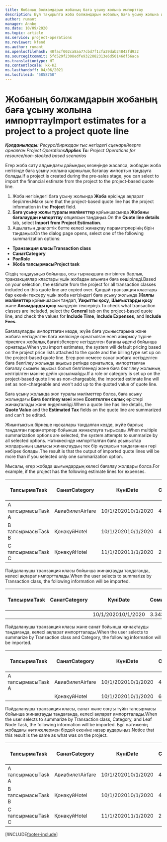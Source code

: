 ```yaml
---
title: Жобаның болжамдарын жобаның баға ұсыну жолына импорттау
description: Бұл тақырыпта жоба болжамдарын жобалық баға ұсыну жолына импорттау туралы ақпарат берілген.
author: rumant
manager: Annbe
ms.date: 10/09/2020
ms.topic: article
ms.service: project-operations
ms.reviewer: kfend
ms.author: rumant
ms.openlocfilehash: 40facf002ca8aa77cbd7f1cfa29dab24842fd932
ms.sourcegitcommit: 5fd529f2308edfe9322082313e6d50146df56aca
ms.translationtype: HT
ms.contentlocale: kk-KZ
ms.lasthandoff: 04/06/2021
ms.locfileid: "5858750"
---
```

# <a name="import-estimates-for-a-project-to-a-project-quote-line"></a><span data-ttu-id="30a5b-103">Жобаның болжамдарын жобаның баға ұсыну жолына импорттау</span><span class="sxs-lookup"><span data-stu-id="30a5b-103">Import estimates for a project to a project quote line</span></span>

<span data-ttu-id="30a5b-104">_**Қолданылады:** Ресурс/биржадан тыс негіздегі сценарийлерге арналған Project Operations_</span><span class="sxs-lookup"><span data-stu-id="30a5b-104">_**Applies To:** Project Operations for resource/non-stocked based scenarios_</span></span>


<span data-ttu-id="30a5b-105">Егер жоба сату алдындағы дайындық кезеңінде жасалса, жобадан жоба негізінде баға ұсыну жолына қаржылық бағалау импортын таңдауға болады.</span><span class="sxs-lookup"><span data-stu-id="30a5b-105">If a project is created during the pre-sales stage, you can select to import the financial estimate from the project to the project-based quote line.</span></span>

1. <span data-ttu-id="30a5b-106">Жоба негізіндегі баға ұсыну жолында **Жоба** өрісінде ақпарат берілген.</span><span class="sxs-lookup"><span data-stu-id="30a5b-106">Make sure that the project-based quote line has the project information in the **Project** field.</span></span>
2. <span data-ttu-id="30a5b-107">**Баға ұсыну жолы туралы мәліметтер** қойыншасында **Жобаны бағалаудан импорттау** опциясын таңдаңыз.</span><span class="sxs-lookup"><span data-stu-id="30a5b-107">On the **Quote line details** tab, select **Import from Project Estimation**.</span></span>
3. <span data-ttu-id="30a5b-108">Ашылатын диалогтік бетте келесі жинақтау параметрлерінің бірін таңдаңыз:</span><span class="sxs-lookup"><span data-stu-id="30a5b-108">On the dialog page opens, select one of the following summarization options:</span></span>

  - <span data-ttu-id="30a5b-109">**Транзакция класы**</span><span class="sxs-lookup"><span data-stu-id="30a5b-109">**Transaction class**</span></span>
  - <span data-ttu-id="30a5b-110">**Санат**</span><span class="sxs-lookup"><span data-stu-id="30a5b-110">**Category**</span></span>
  - <span data-ttu-id="30a5b-111">**Рөл**</span><span class="sxs-lookup"><span data-stu-id="30a5b-111">**Role**</span></span> 
  - <span data-ttu-id="30a5b-112">**Жоба тапсырмасы**</span><span class="sxs-lookup"><span data-stu-id="30a5b-112">**Project task**</span></span>

<span data-ttu-id="30a5b-113">Сіздің таңдауыңыз бойынша, осы тырнақшаға енгізілген барлық транзакциялар кластары үшін жобадан алынған баға көшіріледі.</span><span class="sxs-lookup"><span data-stu-id="30a5b-113">Based on your selection, the estimate from the project for all transaction classes included on this quote line are copied over.</span></span> <span data-ttu-id="30a5b-114">Қандай транзакция кластары бар екенін тексеру үшін жоба негізіндегі баға ұсыну жолында **Жалпы мәліметтер** қойыншасын таңдап, **Уақытты қосу**, **Шығыстарды қосу** және **Алымдарды қосу** мәндерін тексеріңіз.</span><span class="sxs-lookup"><span data-stu-id="30a5b-114">To check what transaction classes are included, select the **General** tab on the project-based quote line, and check the values for **Include Time**, **Include Expenses**, and **Include Fees**.</span></span>

<span data-ttu-id="30a5b-115">Бағалауларды импорттаған кезде, жүйе баға ұсыныстарына және жобаға негізделген баға желісінде орнатылған есеп айырысу түріне тіркелген жобалық бағатізбелерге негізделген бағаны әдепкі бойынша орнатады.</span><span class="sxs-lookup"><span data-stu-id="30a5b-115">When you import estimates, the system will default pricing based on the project price lists attached to the quote and the billing type set up on the project-based quote line.</span></span> <span data-ttu-id="30a5b-116">Егер рөл немесе санат жобаға негізделген баға белгілеу жолында ақысыз ретінде орнатылса, импортталған бағалау сызығы ақысыз болып белгіленеді және баға белгілеу жолының келтірілген мәніне дейін қосылмайды.</span><span class="sxs-lookup"><span data-stu-id="30a5b-116">If a role or category is set up on the project-based quote line as non-chargeable, the imported estimate line will set as non-chargeable and won't add up to the quoted value of quote line.</span></span>

<span data-ttu-id="30a5b-117">Баға ұсыну жолында жол туралы мәліметтер болса, баға ұсыну жолындағы **Баға белгілеу мәні** және **Есептелген салық** өрістері жинақталады және өңделмейді.</span><span class="sxs-lookup"><span data-stu-id="30a5b-117">When a quote line has line details, the **Quote Value** and the **Estimated Tax** fields on the quote line are summarized and can't be edited.</span></span>

<span data-ttu-id="30a5b-118">Жиынтықтың бірнеше нұсқалары таңдалған кезде, жүйе барлық таңдалған параметрлер бойынша жинақтауға тырысады.</span><span class="sxs-lookup"><span data-stu-id="30a5b-118">When multiple summarization options are selected, the system attempts to summarize by all selected options.</span></span> <span data-ttu-id="30a5b-119">Нәтижесінде импортталған баға ұсыныстар жолдарының шығысы жинақтаудың тек бір нұсқасын таңдағаннан гөрі көбірек болады.</span><span class="sxs-lookup"><span data-stu-id="30a5b-119">The result is that the output of imported quote lines will be more than if you selected only one summarization option.</span></span>

<span data-ttu-id="30a5b-120">Мысалы, егер жобада шығындардың келесі бағалау жолдары болса.</span><span class="sxs-lookup"><span data-stu-id="30a5b-120">For example, if the project has the following estimate lines for expenses.</span></span>

| <span data-ttu-id="30a5b-121">Тапсырма</span><span class="sxs-lookup"><span data-stu-id="30a5b-121">Task</span></span> | <span data-ttu-id="30a5b-122">Санат</span><span class="sxs-lookup"><span data-stu-id="30a5b-122">Category</span></span> | <span data-ttu-id="30a5b-123">Күні</span><span class="sxs-lookup"><span data-stu-id="30a5b-123">Date</span></span> | <span data-ttu-id="30a5b-124">Сомасы</span><span class="sxs-lookup"><span data-stu-id="30a5b-124">Quantity</span></span> | <span data-ttu-id="30a5b-125">Бірлік бағасы</span><span class="sxs-lookup"><span data-stu-id="30a5b-125">Unit price</span></span> | <span data-ttu-id="30a5b-126">Сомасы</span><span class="sxs-lookup"><span data-stu-id="30a5b-126">Amount</span></span> |
| --- | --- | --- | --- | --- | --- |
| <span data-ttu-id="30a5b-127">А тапсырмасы</span><span class="sxs-lookup"><span data-stu-id="30a5b-127">Task A</span></span> | <span data-ttu-id="30a5b-128">Авиабилет</span><span class="sxs-lookup"><span data-stu-id="30a5b-128">Airfare</span></span> | <span data-ttu-id="30a5b-129">10/1/2020</span><span class="sxs-lookup"><span data-stu-id="30a5b-129">10/1/2020</span></span> | <span data-ttu-id="30a5b-130">4</span><span class="sxs-lookup"><span data-stu-id="30a5b-130">4</span></span> | <span data-ttu-id="30a5b-131">400</span><span class="sxs-lookup"><span data-stu-id="30a5b-131">400</span></span> | <span data-ttu-id="30a5b-132">1600</span><span class="sxs-lookup"><span data-stu-id="30a5b-132">1600</span></span> |
| <span data-ttu-id="30a5b-133">B тапсырмасы</span><span class="sxs-lookup"><span data-stu-id="30a5b-133">Task B</span></span> | <span data-ttu-id="30a5b-134">Қонақүй</span><span class="sxs-lookup"><span data-stu-id="30a5b-134">Hotel</span></span> | <span data-ttu-id="30a5b-135">10/1/2020</span><span class="sxs-lookup"><span data-stu-id="30a5b-135">10/1/2020</span></span> | <span data-ttu-id="30a5b-136">4</span><span class="sxs-lookup"><span data-stu-id="30a5b-136">4</span></span> | <span data-ttu-id="30a5b-137">200</span><span class="sxs-lookup"><span data-stu-id="30a5b-137">200</span></span> | <span data-ttu-id="30a5b-138">800</span><span class="sxs-lookup"><span data-stu-id="30a5b-138">800</span></span> |
| <span data-ttu-id="30a5b-139">С тапсырмасы</span><span class="sxs-lookup"><span data-stu-id="30a5b-139">Task C</span></span> | <span data-ttu-id="30a5b-140">Қонақүй</span><span class="sxs-lookup"><span data-stu-id="30a5b-140">Hotel</span></span> | <span data-ttu-id="30a5b-141">11/1/2020</span><span class="sxs-lookup"><span data-stu-id="30a5b-141">11/1/2020</span></span> | <span data-ttu-id="30a5b-142">2</span><span class="sxs-lookup"><span data-stu-id="30a5b-142">2</span></span> | <span data-ttu-id="30a5b-143">200</span><span class="sxs-lookup"><span data-stu-id="30a5b-143">200</span></span> | <span data-ttu-id="30a5b-144">400</span><span class="sxs-lookup"><span data-stu-id="30a5b-144">400</span></span> |

<span data-ttu-id="30a5b-145">Пайдаланушы транзакция класы бойынша жинақтауды таңдағанда, келесі ақпарат импортталады.</span><span class="sxs-lookup"><span data-stu-id="30a5b-145">When the user selects to summarize by Transaction class, the following information will be imported.</span></span>

| <span data-ttu-id="30a5b-146">Тапсырма</span><span class="sxs-lookup"><span data-stu-id="30a5b-146">Task</span></span> | <span data-ttu-id="30a5b-147">Санат</span><span class="sxs-lookup"><span data-stu-id="30a5b-147">Category</span></span> | <span data-ttu-id="30a5b-148">Күні</span><span class="sxs-lookup"><span data-stu-id="30a5b-148">Date</span></span> | <span data-ttu-id="30a5b-149">Сомасы</span><span class="sxs-lookup"><span data-stu-id="30a5b-149">Quantity</span></span> | <span data-ttu-id="30a5b-150">Бірлік бағасы</span><span class="sxs-lookup"><span data-stu-id="30a5b-150">Unit price</span></span> | <span data-ttu-id="30a5b-151">Сомасы</span><span class="sxs-lookup"><span data-stu-id="30a5b-151">Amount</span></span> |
| --- | --- | --- | --- | --- | --- |
| | | <span data-ttu-id="30a5b-152">10/1/2020</span><span class="sxs-lookup"><span data-stu-id="30a5b-152">10/1/2020</span></span> | <span data-ttu-id="30a5b-153">3.34</span><span class="sxs-lookup"><span data-stu-id="30a5b-153">3.34</span></span> | <span data-ttu-id="30a5b-154">840</span><span class="sxs-lookup"><span data-stu-id="30a5b-154">840</span></span> | <span data-ttu-id="30a5b-155">2800</span><span class="sxs-lookup"><span data-stu-id="30a5b-155">2800</span></span> |

<span data-ttu-id="30a5b-156">Пайдаланушы транзакция класы және санат бойынша жинақтауды таңдағанда, келесі ақпарат импортталады.</span><span class="sxs-lookup"><span data-stu-id="30a5b-156">When the user selects to summarize by Transaction class and Category, the following information will be imported.</span></span>

| <span data-ttu-id="30a5b-157">Тапсырма</span><span class="sxs-lookup"><span data-stu-id="30a5b-157">Task</span></span> | <span data-ttu-id="30a5b-158">Санат</span><span class="sxs-lookup"><span data-stu-id="30a5b-158">Category</span></span> | <span data-ttu-id="30a5b-159">Күні</span><span class="sxs-lookup"><span data-stu-id="30a5b-159">Date</span></span> | <span data-ttu-id="30a5b-160">Сомасы</span><span class="sxs-lookup"><span data-stu-id="30a5b-160">Quantity</span></span> | <span data-ttu-id="30a5b-161">Бірлік бағасы</span><span class="sxs-lookup"><span data-stu-id="30a5b-161">Unit price</span></span> | <span data-ttu-id="30a5b-162">Сомасы</span><span class="sxs-lookup"><span data-stu-id="30a5b-162">Amount</span></span> |
| --- | --- | --- | --- | --- | --- |
| <span data-ttu-id="30a5b-163">А тапсырмасы</span><span class="sxs-lookup"><span data-stu-id="30a5b-163">Task A</span></span> | <span data-ttu-id="30a5b-164">Авиабилет</span><span class="sxs-lookup"><span data-stu-id="30a5b-164">Airfare</span></span> | <span data-ttu-id="30a5b-165">10/1/2020</span><span class="sxs-lookup"><span data-stu-id="30a5b-165">10/1/2020</span></span> | <span data-ttu-id="30a5b-166">4</span><span class="sxs-lookup"><span data-stu-id="30a5b-166">4</span></span> | <span data-ttu-id="30a5b-167">400</span><span class="sxs-lookup"><span data-stu-id="30a5b-167">400</span></span> | <span data-ttu-id="30a5b-168">1600</span><span class="sxs-lookup"><span data-stu-id="30a5b-168">1600</span></span> |
| | <span data-ttu-id="30a5b-169">Қонақүй</span><span class="sxs-lookup"><span data-stu-id="30a5b-169">Hotel</span></span> | <span data-ttu-id="30a5b-170">10/1/2020</span><span class="sxs-lookup"><span data-stu-id="30a5b-170">10/1/2020</span></span> | <span data-ttu-id="30a5b-171">6</span><span class="sxs-lookup"><span data-stu-id="30a5b-171">6</span></span> | <span data-ttu-id="30a5b-172">200</span><span class="sxs-lookup"><span data-stu-id="30a5b-172">200</span></span> | <span data-ttu-id="30a5b-173">1200</span><span class="sxs-lookup"><span data-stu-id="30a5b-173">1200</span></span> |

<span data-ttu-id="30a5b-174">Пайдаланушы транзакция класы, санат және соңғы түйін тапсырмасы бойынша жинақтауды таңдағанда, келесі ақпарат импортталады.</span><span class="sxs-lookup"><span data-stu-id="30a5b-174">When the user selects to summarize by Transaction class, Category, and Leaf Node Task, the following information will be imported.</span></span> <span data-ttu-id="30a5b-175">Бұл нәтиженің жобадағы нәтижелермен бірдей екеніне назар аударыңыз.</span><span class="sxs-lookup"><span data-stu-id="30a5b-175">Notice that this result is the same as what was on the project.</span></span>

| <span data-ttu-id="30a5b-176">Тапсырма</span><span class="sxs-lookup"><span data-stu-id="30a5b-176">Task</span></span> | <span data-ttu-id="30a5b-177">Санат</span><span class="sxs-lookup"><span data-stu-id="30a5b-177">Category</span></span> | <span data-ttu-id="30a5b-178">Күні</span><span class="sxs-lookup"><span data-stu-id="30a5b-178">Date</span></span> | <span data-ttu-id="30a5b-179">Сомасы</span><span class="sxs-lookup"><span data-stu-id="30a5b-179">Quantity</span></span> | <span data-ttu-id="30a5b-180">Бірлік бағасы</span><span class="sxs-lookup"><span data-stu-id="30a5b-180">Unit price</span></span> | <span data-ttu-id="30a5b-181">Сомасы</span><span class="sxs-lookup"><span data-stu-id="30a5b-181">Amount</span></span> |
| --- | --- | --- | --- | --- | --- |
| <span data-ttu-id="30a5b-182">А тапсырмасы</span><span class="sxs-lookup"><span data-stu-id="30a5b-182">Task A</span></span> | <span data-ttu-id="30a5b-183">Авиабилет</span><span class="sxs-lookup"><span data-stu-id="30a5b-183">Airfare</span></span> | <span data-ttu-id="30a5b-184">10/1/2020</span><span class="sxs-lookup"><span data-stu-id="30a5b-184">10/1/2020</span></span> | <span data-ttu-id="30a5b-185">4</span><span class="sxs-lookup"><span data-stu-id="30a5b-185">4</span></span> | <span data-ttu-id="30a5b-186">400</span><span class="sxs-lookup"><span data-stu-id="30a5b-186">400</span></span> | <span data-ttu-id="30a5b-187">1600</span><span class="sxs-lookup"><span data-stu-id="30a5b-187">1600</span></span> |
| <span data-ttu-id="30a5b-188">B тапсырмасы</span><span class="sxs-lookup"><span data-stu-id="30a5b-188">Task B</span></span> | <span data-ttu-id="30a5b-189">Қонақүй</span><span class="sxs-lookup"><span data-stu-id="30a5b-189">Hotel</span></span> | <span data-ttu-id="30a5b-190">10/1/2020</span><span class="sxs-lookup"><span data-stu-id="30a5b-190">10/1/2020</span></span> | <span data-ttu-id="30a5b-191">4</span><span class="sxs-lookup"><span data-stu-id="30a5b-191">4</span></span> | <span data-ttu-id="30a5b-192">200</span><span class="sxs-lookup"><span data-stu-id="30a5b-192">200</span></span> | <span data-ttu-id="30a5b-193">800</span><span class="sxs-lookup"><span data-stu-id="30a5b-193">800</span></span> |
| <span data-ttu-id="30a5b-194">С тапсырмасы</span><span class="sxs-lookup"><span data-stu-id="30a5b-194">Task C</span></span> | <span data-ttu-id="30a5b-195">Қонақүй</span><span class="sxs-lookup"><span data-stu-id="30a5b-195">Hotel</span></span> | <span data-ttu-id="30a5b-196">11/1/2020</span><span class="sxs-lookup"><span data-stu-id="30a5b-196">11/1/2020</span></span> | <span data-ttu-id="30a5b-197">2</span><span class="sxs-lookup"><span data-stu-id="30a5b-197">2</span></span> | <span data-ttu-id="30a5b-198">200</span><span class="sxs-lookup"><span data-stu-id="30a5b-198">200</span></span> | <span data-ttu-id="30a5b-199">400</span><span class="sxs-lookup"><span data-stu-id="30a5b-199">400</span></span> |


[!INCLUDE[footer-include](../includes/footer-banner.md)]
